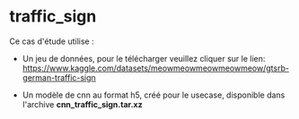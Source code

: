 # traffic_sign

Ce cas d'étude utilise :

* Un jeu de données, pour le télécharger veuillez cliquer sur le lien: https://www.kaggle.com/datasets/meowmeowmeowmeowmeow/gtsrb-german-traffic-sign

* Un modèle de cnn au format h5, créé pour le usecase, disponible dans l'archive **cnn_traffic_sign.tar.xz** 

